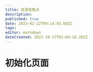 ```yaml
---
title: 目录挂载点
description: 
published: true
date: 2023-02-22T09:14:03.602Z
tags: 
editor: markdown
dateCreated: 2022-10-17T02:04:18.262Z
---
```


# 初始化页面